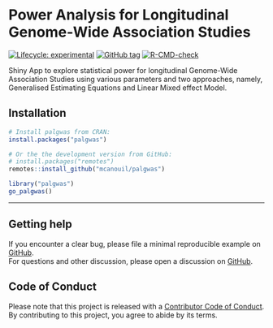
<!-- README.md is generated from README.Rmd. Please edit that file -->

# Power Analysis for Longitudinal Genome-Wide Association Studies

<!-- badges: start -->

[![Lifecycle:
experimental](https://img.shields.io/badge/lifecycle-experimental-orange.svg)](https://lifecycle.r-lib.org/articles/stages.html#experimental)
[![GitHub
tag](https://img.shields.io/github/tag/mcanouil/palgwas.svg?label=latest%20tag&include_prereleases)](https://github.com/mcanouil/palgwas)
[![R-CMD-check](https://github.com/mcanouil/palgwas/actions/workflows/check-pak.yaml/badge.svg?branch=main)](https://github.com/mcanouil/palgwas/actions/workflows/check-pak.yaml)
<!-- badges: end -->

Shiny App to explore statistical power for longitudinal Genome-Wide
Association Studies using various parameters and two approaches, namely,
Generalised Estimating Equations and Linear Mixed effect Model.

## Installation

``` r
# Install palgwas from CRAN:
install.packages("palgwas")

# Or the the development version from GitHub:
# install.packages("remotes")
remotes::install_github("mcanouil/palgwas")
```

``` r
library("palgwas")
go_palgwas()
```

------------------------------------------------------------------------

## Getting help

If you encounter a clear bug, please file a minimal reproducible example
on [GitHub](https://github.com/mcanouil/palgwas/issues).  
For questions and other discussion, please open a discussion on
[GitHub](https://github.com/mcanouil/palgwas/discussions).

## Code of Conduct

Please note that this project is released with a [Contributor Code of
Conduct](https://contributor-covenant.org/version/2/0/CODE_OF_CONDUCT.html).  
By contributing to this project, you agree to abide by its terms.
